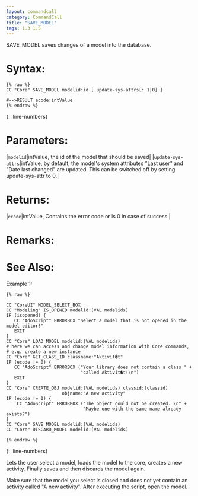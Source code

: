 ```yaml
---
layout: commandcall
category: CommandCall
title: "SAVE_MODEL"
tags: 1.3 1.5
---
```


SAVE_MODEL saves changes of a model into the database.

# Syntax:  

```adoscript
{% raw %}
CC "Core" SAVE_MODEL modelid:id [ update-sys-attrs[: 1|0] ] 

#-->RESULT ecode:intValue
{% endraw %}
```
{: .line-numbers}

# Parameters:  

|`modelid`|intValue, the id of the model that should be saved|
|`update-sys-attrs`|intValue, by default, the model's system attributes "Last user" and "Date last changed" are updated. This can be switched off by setting update-sys-attr to 0.|

# Returns:  

|`ecode`|intValue, Contains the error code or is 0 in case of success.|

# Remarks:



# See Also:  



Example 1:

```adoscript
{% raw %}

CC "CoreUI" MODEL_SELECT_BOX
CC "Modeling" IS_OPENED modelid:(VAL modelids)
IF (isopened) {
   CC "AdoScript" ERRORBOX "Select a model that is not opened in the model editor!"
   EXIT
}
CC "Core" LOAD_MODEL modelid:(VAL modelids)
# here we can access and change model information with Core commands,
# e.g. create a new instance
CC "Core" GET_CLASS_ID classname:"Aktivit�t"
IF (ecode != 0) {
   CC "AdoScript" ERRORBOX ("Your library does not contain a class " +
                            "called Aktivit�t!\n")
   EXIT
}
CC "Core" CREATE_OBJ modelid:(VAL modelids) classid:(classid)
                     objname:"A new activity"
IF (ecode != 0) {
    CC "AdoScript" ERRORBOX ("The object could not be created. \n" +
                             "Maybe one with the same name already exists?")
}
CC "Core" SAVE_MODEL modelid:(VAL modelids)
CC "Core" DISCARD_MODEL modelid:(VAL modelids)

{% endraw %}
```
{: .line-numbers}

Lets the user select a model, loads the model to the core, creates a new activity. Finally saves and then discards the model again.

Make sure that the model you select is closed and does not yet contain an activity called "A new activity". After executing the script, open the model.  
